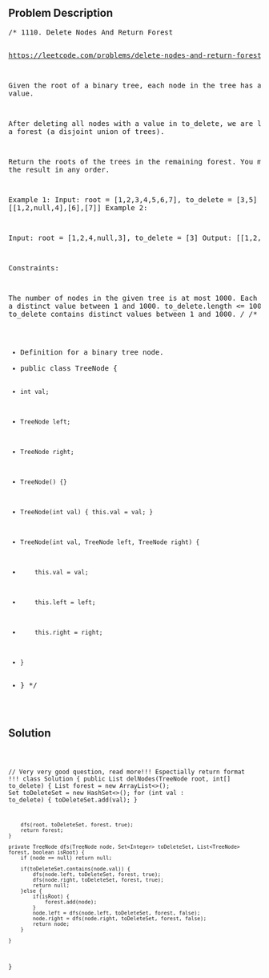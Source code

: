 <!--
<style>
  body { font-family: Arial, sans-serif; }
  .container { max-width: 100%; margin: auto; padding: 10px; }
  .comment-block { background-color: #f9f9f9; padding: 10px; border-left: 5px solid #ccc; max-width: 400px; margin: 20px auto; overflow-wrap: break-word; white-space: pre-wrap; }
  .code-block { background-color: #f4f4f4; padding: 10px; border: 1px solid #ddd; }
</style>
-->

<div class='container'>
<h2>Problem Description</h2>
<div class='comment-block'>
<pre>
/* 1110. Delete Nodes And Return Forest

https://leetcode.com/problems/delete-nodes-and-return-forest/

Given the root of a binary tree, each node in the tree has a distinct value.

After deleting all nodes with a value in to_delete, we are left with a forest 
(a disjoint union of trees).

Return the roots of the trees in the remaining forest. You may return the result in any order.

 

Example 1:
Input: root = [1,2,3,4,5,6,7], to_delete = [3,5]
Output: [[1,2,null,4],[6],[7]]
Example 2:

Input: root = [1,2,4,null,3], to_delete = [3]
Output: [[1,2,4]]
 

Constraints:

The number of nodes in the given tree is at most 1000.
Each node has a distinct value between 1 and 1000.
to_delete.length <= 1000
to_delete contains distinct values between 1 and 1000.
*/
/**
 * Definition for a binary tree node.
 * public class TreeNode {
 *     int val;
 *     TreeNode left;
 *     TreeNode right;
 *     TreeNode() {}
 *     TreeNode(int val) { this.val = val; }
 *     TreeNode(int val, TreeNode left, TreeNode right) {
 *         this.val = val;
 *         this.left = left;
 *         this.right = right;
 *     }
 * }
 */
</pre>
</div>

<h2>Solution</h2>
<div class='code-block'>
<pre><code class='language-java'>


// Very very good question, read more!!! Espectially return format !!!
class Solution {
    public List<TreeNode> delNodes(TreeNode root, int[] to_delete) {
        List<TreeNode> forest = new ArrayList<>();
        Set<Integer> toDeleteSet = new HashSet<>();
        for (int val : to_delete) {
            toDeleteSet.add(val);
        }

        dfs(root, toDeleteSet, forest, true);
        return forest;
    }

    private TreeNode dfs(TreeNode node, Set<Integer> toDeleteSet, List<TreeNode> forest, boolean isRoot) {
        if (node == null) return null;

        if(toDeleteSet.contains(node.val)) {
            dfs(node.left, toDeleteSet, forest, true);
            dfs(node.right, toDeleteSet, forest, true);
            return null;
        }else {
            if(isRoot) {
                forest.add(node);
            }
            node.left = dfs(node.left, toDeleteSet, forest, false);
            node.right = dfs(node.right, toDeleteSet, forest, false);    
            return node;   
        }

    }
}
</code></pre>
</div>
</div>
